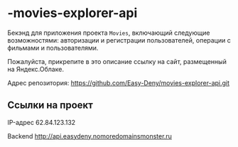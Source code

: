 # -movies-explorer-api

Бекэнд для приложения проекта `Movies`, включающий следующие возможностями: авторизации и регистрации пользователей, операции с фильмами и пользователями.
  
Пожалуйста, прикрепите в это описание ссылку на сайт, размещенный на Яндекс.Облаке.

Адрес репозитория: https://github.com/Easy-Deny/movies-explorer-api.git

## Ссылки на проект

IP-адрес 62.84.123.132

Backend http://api.easydeny.nomoredomainsmonster.ru
